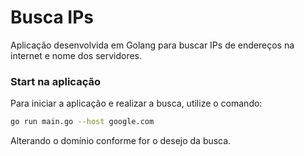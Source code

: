 # Busca IPs 

Aplicação desenvolvida em Golang para buscar IPs de endereços na internet e nome dos servidores.

### Start na aplicação

Para iniciar a aplicação e realizar a busca, utilize o comando:

```bash
go run main.go --host google.com
```

Alterando o domínio conforme for o desejo da busca.
